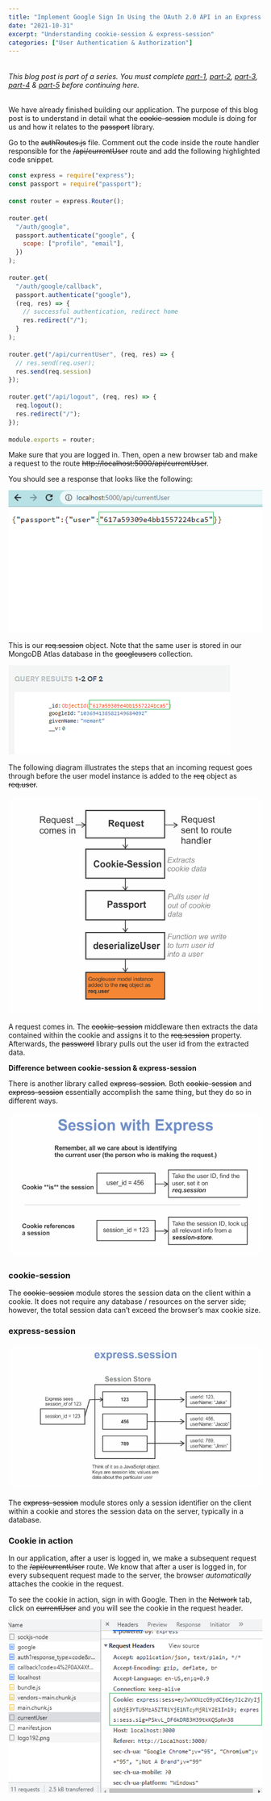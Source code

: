 ```yaml
---
title: "Implement Google Sign In Using the OAuth 2.0 API in an Express + React Application - Part-6"
date: "2021-10-31"
excerpt: "Understanding cookie-session & express-session"
categories: ["User Authentication & Authorization"]
---
```


```toc

```

###### This blog post is part of a series. You must complete [part-1](https://hemanta.io/implement-google-sign-in-using-oauth2.0-api-in-an-express-and-react-application-part-1/), [part-2](https://hemanta.io/implement-google-sign-in-using-the-oauth2.0-api-in-an-express-and-react-application-part-2/), [part-3](https://hemanta.io/implement-google-sign-in-using-the-oauth2.0-api-in-an-express-and-react-application-part-3/), [part-4](https://hemanta.io/implement-google-sign-in-using-the-oauth2.0-api-in-an-express-and-react-application-part-4/) & [part-5](https://hemanta.io/implement-google-sign-in-using-the-oauth2.0-api-in-an-express-and-react-application-part-5/) before continuing here.

We have already finished building our application. The purpose of this blog post is to understand in detail what the ~~cookie-session~~ module is doing for us and how it relates to the ~~passport~~ library.

Go to the ~~authRoutes.js~~ file. Comment out the code inside the route handler responsible for the ~~/api/currentUser~~ route and add the following highlighted code snippet.

```js:title=server/routes/authRoutes.js {numberLines, 24-24}
const express = require("express");
const passport = require("passport");

const router = express.Router();

router.get(
  "/auth/google",
  passport.authenticate("google", {
    scope: ["profile", "email"],
  })
);

router.get(
  "/auth/google/callback",
  passport.authenticate("google"),
  (req, res) => {
    // successful authentication, redirect home
    res.redirect("/");
  }
);

router.get("/api/currentUser", (req, res) => {
  // res.send(req.user);
  res.send(req.session)
});

router.get("/api/logout", (req, res) => {
  req.logout();
  res.redirect("/");
});

module.exports = router;
```

Make sure that you are logged in. Then, open a new browser tab and make a request to the route ~~http://localhost:5000/api/currentUser~~.

You should see a response that looks like the following:

![req.session](../images/passport/googleID2.png)

This is our ~~req.session~~ object. Note that the same user is stored in our MongoDB Atlas database in the ~~googleusers~~ collection.

![User ID](../images/passport/googleID.png)

The following diagram illustrates the steps that an incoming request goes through before the user model instance is added to the ~~req~~ object as ~~req.user~~.

![cookie-session middleware](../images/passport/cookieSession.png)

A request comes in. The ~~cookie-session~~ middleware then extracts the data contained within the cookie and assigns it to the ~~req.session~~ property. Afterwards, the ~~password~~ library pulls out the user id from the extracted data.

**Difference between cookie-session & express-session**

There is another library called ~~express-session~~. Both ~~cookie-session~~ and ~~express-session~~ essentially accomplish the same thing, but they do so in different ways.

![cookie-session vs express-session](../images/passport/session.png)

### cookie-session

The ~~cookie-session~~ module stores the session data on the client within a cookie. It does not require any database / resources on the server side; however, the total session data can’t exceed the browser’s max cookie size.

### express-session

![Session Store](../images/passport/sessionStore.png)

The ~~express-session~~ module stores only a session identifier on the client within a cookie and stores the session data on the server, typically in a database.

### Cookie in action

In our application, after a user is logged in, we make a subsequent request to the ~~/api/currentUser~~ route. We know that after a user is logged in, for every subsequent request made to the server, the browser _automatically_ attaches the cookie in the request.

To see the cookie in action, sign in with Google. Then in the ~~Network~~ tab, click on ~~currentUser~~ and you will see the cookie in the request header.

![Cookie](../images/passport/cookie.png)
